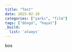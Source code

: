 ```yaml
---
title: "Test"
date: 2025-02-10
categories: ["şarkı", "film"]
tags: ["döngü", "hayat"]
_build:
  list: 'always'
---
```


bos